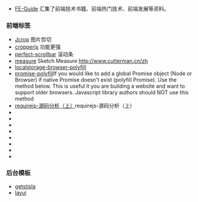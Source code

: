 





- [FE-Guide](https://github.com/zhaoqize/FE-Guide#%E7%A7%BB%E5%8A%A8UI%E6%A1%86%E6%9E%B6) 汇集了前端技术书籍、前端热门技术、前端发展等资料。

### 前端标签
- [Jcrop](https://github.com/tapmodo/Jcrop/tree/v0.9.12) 图片剪切
- [cropperjs](https://fengyuanchen.github.io/cropperjs/)   功能更强
- [perfect-scrollbar](git@github.com:zhouweiaccp/perfect-scrollbar.git) 滚动条
- [measure](https://utom.design/measure.html) Sketch Measure http://www.cutterman.cn/zh
- [localstorage-browser-polyfill](https://www.npmjs.com/package/localstorage-browser-polyfill)
- [promise-polyfill](https://github.com/taylorhakes/promise-polyfill)If you would like to add a global Promise object (Node or Browser) if native Promise doesn't exist (polyfill Promise). Use the method below. This is useful it you are building a website and want to support older browsers. Javascript library authors should NOT use this method
- [requirejs-源码分析（上）](https://blog.shenfq.com/2017/requirejs-%E6%BA%90%E7%A0%81%E5%88%86%E6%9E%90%EF%BC%88%E4%B8%8A%EF%BC%89/)requirejs-源码分析（上）
- []()
- []()
- []()
- []()
- []()
- []()
- []()
- []()



### 后台模板
- [getstisla](https://github.com/stisla/stisla#quick-start)
- [layui]()